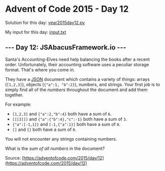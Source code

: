 # Advent of Code 2015 - Day 12

Solution for this day: [year2015day12.py](year2015/day12/year2015day12.py)

My input for this day: [input.txt](year2015/day12/input.txt)

## \--- Day 12: JSAbacusFramework.io ---

Santa's Accounting-Elves need help balancing the books after a recent order.
Unfortunately, their accounting software uses a peculiar storage format.
That's where you come in.

They have a [JSON](http://json.org/) document which contains a variety of
things: arrays (`[1,2,3]`), objects (`{"a":1, "b":2}`), numbers, and strings.
Your first job is to simply find all of the _numbers_ throughout the document
and add them together.

For example:

  * `[1,2,3]` and `{"a":2,"b":4}` both have a sum of `6`.
  * `[[[3]]]` and `{"a":{"b":4},"c":-1}` both have a sum of `3`.
  * `{"a":[-1,1]}` and `[-1,{"a":1}]` both have a sum of `0`.
  * `[]` and `{}` both have a sum of `0`.

You will not encounter any strings containing numbers.

What is the _sum of all numbers_ in the document?



Source: [https://adventofcode.com/2015/day/12](https://adventofcode.com/2015/day/12)
